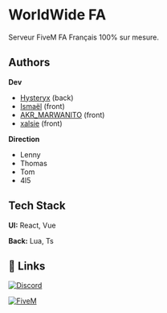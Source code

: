 # WorldWide FA

Serveur FiveM FA Français 100% sur mesure.


## Authors

**Dev** 
- [Hysteryx](https://github.com/Hysteryx) (back) 
- [Ismaël](https://github.com/Sameedevv) (front)
- [AKR_MARWANITO](https://github.com/Marwanito26) (front)
- [xalsie](https://github.com/xalsie) (front)

**Direction**
- Lenny
- Thomas
- Tom
- 4l5

## Tech Stack

**UI:** React, Vue

**Back:** Lua, Ts


## 🔗 Links
[![Discord](https://img.shields.io/badge/Discord-000?style=for-the-badge&logo=discord&logoColor=white)](https://discord.gg/worldwidefa)

[![FiveM](https://img.shields.io/badge/FiveM-000?style=for-the-badge&logo=fivem&logoColor=white)](https://fivem.net/)

